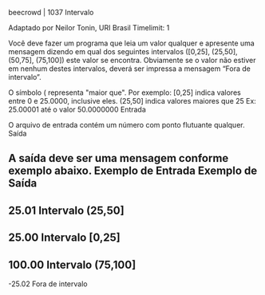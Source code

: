  beecrowd | 1037
Intervalo

Adaptado por Neilor Tonin, URI Brasil
Timelimit: 1

Você deve fazer um programa que leia um valor qualquer e apresente uma mensagem dizendo em qual dos seguintes intervalos ([0,25], (25,50], (50,75], (75,100]) este valor se encontra. Obviamente se o valor não estiver em nenhum destes intervalos, deverá ser impressa a mensagem “Fora de intervalo”.

O símbolo ( representa "maior que". Por exemplo:
[0,25]  indica valores entre 0 e 25.0000, inclusive eles.
(25,50] indica valores maiores que 25 Ex: 25.00001 até o valor 50.0000000
Entrada

O arquivo de entrada contém um número com ponto flutuante qualquer.
Saída

A saída deve ser uma mensagem conforme exemplo abaixo.
Exemplo de Entrada 	Exemplo de Saída
------------------------------------------
25.01			Intervalo (25,50]
------------------------------------------
25.00			Intervalo [0,25]
-------------------------------------------
100.00			Intervalo (75,100]
-------------------------------------------
-25.02			Fora de intervalo
